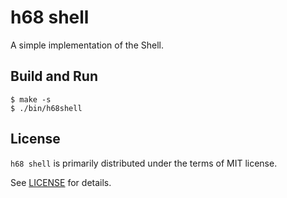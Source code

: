 # h68 shell

A simple implementation of the Shell.

## Build and Run

```
$ make -s
$ ./bin/h68shell
```

## License

`h68 shell` is primarily distributed under the terms of MIT license.

See [LICENSE](/LICENSE) for details.

